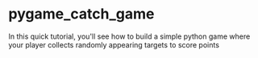 # pygame_catch_game
In this quick tutorial, you'll see how to build a simple python game where your player collects randomly appearing targets to score points
